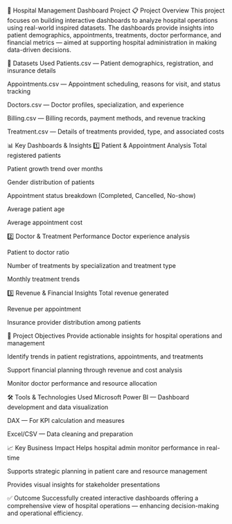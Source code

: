 🏥 Hospital Management Dashboard Project
📋 Project Overview
This project focuses on building interactive dashboards to analyze hospital operations using real-world inspired datasets.
The dashboards provide insights into patient demographics, appointments, treatments, doctor performance, and financial metrics — aimed at supporting hospital administration in making data-driven decisions.

📁 Datasets Used
Patients.csv — Patient demographics, registration, and insurance details

Appointments.csv — Appointment scheduling, reasons for visit, and status tracking

Doctors.csv — Doctor profiles, specialization, and experience

Billing.csv — Billing records, payment methods, and revenue tracking

Treatment.csv — Details of treatments provided, type, and associated costs

📊 Key Dashboards & Insights
1️⃣ Patient & Appointment Analysis
Total registered patients

Patient growth trend over months

Gender distribution of patients

Appointment status breakdown (Completed, Cancelled, No-show)

Average patient age

Average appointment cost

2️⃣ Doctor & Treatment Performance
Doctor experience analysis

Patient to doctor ratio

Number of treatments by specialization and treatment type

Monthly treatment trends

3️⃣ Revenue & Financial Insights
Total revenue generated

Revenue per appointment

Insurance provider distribution among patients

🎯 Project Objectives
Provide actionable insights for hospital operations and management

Identify trends in patient registrations, appointments, and treatments

Support financial planning through revenue and cost analysis

Monitor doctor performance and resource allocation

🛠️ Tools & Technologies Used
Microsoft Power BI — Dashboard development and data visualization

DAX — For KPI calculation and measures

Excel/CSV — Data cleaning and preparation

📈 Key Business Impact
Helps hospital admin monitor performance in real-time

Supports strategic planning in patient care and resource management

Provides visual insights for stakeholder presentations

✅ Outcome
Successfully created interactive dashboards offering a comprehensive view of hospital operations — enhancing decision-making and operational efficiency.

